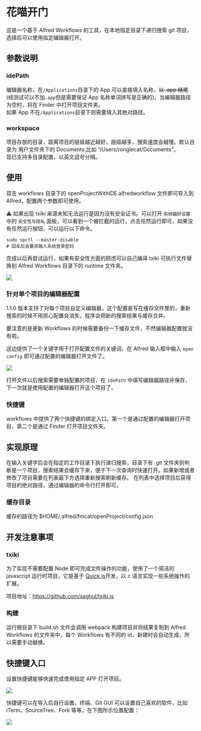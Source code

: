 # 花喵开门

这是一个基于 Alfred Workflows 的工具，在本地指定目录下递归搜索 git 项目，选择后可以使用指定编辑器打开。

## 参数说明

### idePath

编辑器名称，在`/Applications`目录下的 App 可以直接填入名称，~~以 .app 结尾~~(经测试可以不加`.app`但是需要保证 App 名称单词拼写是正确的)。当编辑器路径为空时，将在 Finder 中打开项目文件夹。  
如果 App 不在`/Applications`目录下则需要填入其绝对路径。

### workspace

项目存放的目录，距离项目的层级越近越好，层级越多，搜索速度会越慢。默认目录为 用户文件夹下的 Documents,比如 “/Users/ronglecat/Documents”。  
现已支持多目录配置，以英文逗号分隔。

## 使用

双击 workflows 目录下的 openProjectWithIDE.alfredworkflow 文件即可导入到 Alfred，配置两个参数即可使用。

⚠️ 如果出现 txiki 来源未知无法运行是因为没有安全证书。可以打开 `系统偏好设置` 中的 `安全性与隐私` 面板，可以看到一个被拦截的运行，点击任然运行即可，如果没有任然运行按钮，可以运行以下命令。

```shell
sudo spctl --master-disable
# 回车后会要求输入系统登录密码
```

完成以后再尝试运行，如果有安全性方面的顾虑可以自己编译 txiki 可执行文件替换到 Alfred Workflows 目录下的 runtime 文件夹。

![](https://pic.fmcat.top/picgo/20211130101413.png)

### 针对单个项目的编辑器配置

1.1.0 版本支持了对每个项目自定义编辑器，这个配置是写在缓存文件里的，重新搜索的时候不用担心配置会消失，程序会把新的搜索结果与缓存合并。

要注意的是更新 Workflows 的时候需要备份一下缓存文件，不然编辑器配置就没有啦。

这边提供了一个关键字用于打开配置文件的关键词，在 Alfred 输入框中输入 `open config` 即可通过配置的编辑器打开文件了。

![](https://pic.fmcat.top/picgo/20211130102413.png)

打开文件以后搜索需要单独配置的项目，在 `idePath` 中填写编辑器路径并保存，下一次就是使用配置的编辑器打开这个项目了。

### 快捷键

workflows 中提供了两个快捷键的绑定入口，第一个是通过配置的编辑器打开项目，第二个是通过 Finder 打开项目文件夹。

## 实现原理

在输入关键字后会在指定的工作目录下执行递归搜索，目录下有 .git 文件夹则判断是一个项目，搜索结果会缓存下来，便于下一次查询时快速打开。如果新增或者修改了项目需要在列表最下方选择重新搜索刷新缓存。
在列表中选择项目后获得项目的绝对路径，通过编辑器的命令行打开即可。

### 缓存目录

缓存的路径为 $HOME/.alfred/fmcat/openProject/config.json

## 开发注意事项

### txiki

为了实现不需要配置 Node 即可完成文件操作的功能，使用了一个简洁的 javascript 运行时项目，它是基于 [Quick.js](https://bellard.org/quickjs/)开发，以 c 语言实现一些系统操作的扩展。

项目地址：https://github.com/saghul/txiki.js

### 构建

运行根目录下 build.sh 文件会调用 webpack 构建项目并将结果复制到 Alfred Workflows 的文件夹中。每个 Workflows 有不同的 id，新建时会自动生成，所以需要手动替换。

## 快捷键入口

设置快捷键能够快速完成使用指定 APP 打开项目。

![](https://pic.fmcat.top/picgo/20211227233908.png)

快捷键可以在导入后自行设置，终端、Git GUI 可以设置自己喜欢的软件，比如 iTerm、SourceTree、Fork 等等，在下图所示位置配置：

![](https://pic.fmcat.top/picgo/20211227234217.png)
